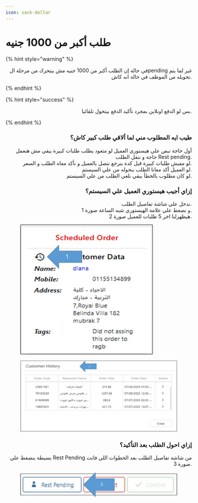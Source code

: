```yaml
---
icon: sack-dollar
---
```


# طلب أكبر من 1000 جنيه

{% hint style="warning" %}
<p align="right">في حالة إن الطلب أكبر من 1000 جنيه مش بيتحرك من مرحلة الpending غير لما يتم تحويله من الموظف في حالة انه كاش.</p>
{% endhint %}

{% hint style="success" %}
<p align="right">بس لو الدفع اونلاين بمجرد تأكيد الدفع بيتحول تلقائيا.</p>
{% endhint %}

<h3 align="right">طيب ايه المطلوب مني لما ألاقي طلب كبير كاش؟</h3>

<p align="right">أول حاجة نبص علي هيستوري العميل لو متعود يطلب طلبات كبيرة يبقي مش هنعمل حاجة و ننقل الطلب Rest pending.
<br>لو مفيش طلبات كبيرة قبل كدة بنرجع نتصل بالعميل و نأكد معاه الطلب و السعر.
<br>لو العميل أكد معانا الطلب بنحوله من علي السيستم.
<br>لو كان مطلوب بالخطأ يبقي نلغي الطلب من علي السيستم.</p>

<h3 align="right">إزاي أجيب هيستوري العميل علي السيستم؟</h3>

<p align="right">ندخل علي شاشة تفاصيل الطلب.
<br>و نضغط علي علامة الهيستوري شبه الساعة صورة 1.
<br>هيظهرلنا اخر 5 طلبات للعميل صورة 2.</p>

<div><figure><img src=".gitbook/assets/Big Order1.jpg" alt=""><figcaption></figcaption></figure> <figure><img src=".gitbook/assets/Big Order2.jpg" alt=""><figcaption></figcaption></figure></div>

<h3 align="right">إزاي احول الطلب بعد التأكيد؟</h3>

<p align="right">بسيطة بنضغط علي Rest Pending من شاشة تفاصيل الطلب بعد الخطوات اللي فاتت صورة 3.</p>

<figure><img src=".gitbook/assets/Big Order3.jpg" alt=""><figcaption></figcaption></figure>
